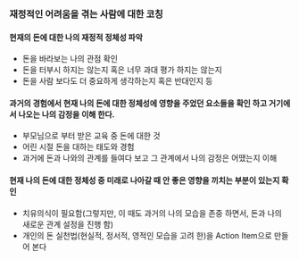 ### 재정적인 어려움을 겪는 사람에 대한 코칭

#### 현재의 돈에 대한 나의 재정적 정체성 파악
 - 돈을 바라보는 나의 관점 확인
 - 돈을 터부시 하지는 않는지 혹은 너무 과대 평가 하지는 않는지
 - 돈을 사람 보다도 더 중요하게 생각하는지 혹은 반대인지 등

#### 과거의 경험에서 현재 나의 돈에 대한 정체성에 영향을 주었던 요소들을 확인 하고 거기에서 나오는 나의 감정을 이해 한다.
 - 부모님으로 부터 받은 교육 중 돈에 대한 것
 - 어린 시절 돈을 대하는 태도와 경험 
 - 과거에 돈과 나와의 관계를 들여다 보고 그 관계에서 나의 감정은 어땠는지 이해

#### 현재 나의 돈에 대한 정체성 중 미래로 나아갈 때 안 좋은 영향을 끼치는 부분이 있는지 확인
 - 치유의식이 필요함(그렇지만, 이 때도 과거의 나의 모습을 존중 하면서, 돈과 나의 새로운 관계 설정을 진행 함)
 - 개인의 돈 실천법(현실적, 정서적, 영적인 모습을 고려 한)을 Action Item으로 만들어 본다 
